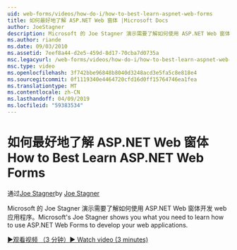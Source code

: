 ```yaml
---
uid: web-forms/videos/how-do-i/how-to-best-learn-aspnet-web-forms
title: 如何最好地了解 ASP.NET Web 窗体 |Microsoft Docs
author: JoeStagner
description: Microsoft 的 Joe Stagner 演示需要了解如何使用 ASP.NET Web 窗体开发 web 应用程序。
ms.author: riande
ms.date: 09/03/2010
ms.assetid: 7eef8a44-d2e5-459d-8d17-70cba7d0735a
msc.legacyurl: /web-forms/videos/how-do-i/how-to-best-learn-aspnet-web-forms
msc.type: video
ms.openlocfilehash: 3f742bbe96848b8040d3248acd3e5fa5c8e818e4
ms.sourcegitcommit: 0f1119340e4464720cfd16d0ff15764746ea1fea
ms.translationtype: MT
ms.contentlocale: zh-CN
ms.lasthandoff: 04/09/2019
ms.locfileid: "59383534"
---
```

# <a name="how-to-best-learn-aspnet-web-forms"></a><span data-ttu-id="fc428-103">如何最好地了解 ASP.NET Web 窗体</span><span class="sxs-lookup"><span data-stu-id="fc428-103">How to Best Learn ASP.NET Web Forms</span></span>

<span data-ttu-id="fc428-104">通过[Joe Stagner](https://github.com/JoeStagner)</span><span class="sxs-lookup"><span data-stu-id="fc428-104">by [Joe Stagner](https://github.com/JoeStagner)</span></span>

<span data-ttu-id="fc428-105">Microsoft 的 Joe Stagner 演示需要了解如何使用 ASP.NET Web 窗体开发 web 应用程序。</span><span class="sxs-lookup"><span data-stu-id="fc428-105">Microsoft's Joe Stagner shows you what you need to learn how to use ASP.NET Web Forms to develop your web applications.</span></span>

[<span data-ttu-id="fc428-106">&#9654;观看视频 （3 分钟）</span><span class="sxs-lookup"><span data-stu-id="fc428-106">&#9654; Watch video (3 minutes)</span></span>](https://channel9.msdn.com/Blogs/ASP-NET-Site-Videos/how-to-best-learn-aspnet-web-forms)
